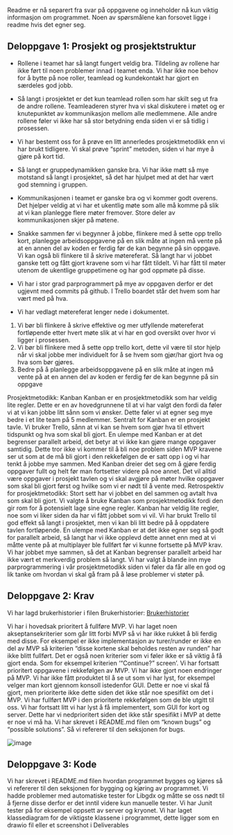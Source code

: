 Readme er nå separert fra svar på oppgavene og inneholder nå kun viktig informasjon om programmet.
Noen av spørsmålene kan forsovet ligge i readme hvis det egner seg.

## Deloppgave 1: Prosjekt og prosjektstruktur
- Rollene i teamet har så langt fungert veldig bra.
  Tildeling av rollene har ikke ført til noen problemer innad i teamet enda. 
  Vi har ikke noe behov for å bytte på noe roller, teamlead og kundekontakt har gjort en særdeles god jobb.
  
- Så langt i prosjektet er det kun teamlead rollen som har skilt seg ut fra de andre rollene.
  Teamleaderen styrer hva vi skal diskutere i møtet og er knutepunktet av kommunikasjon mellom alle medlemmene.
  Alle andre rollene føler vi ikke har så stor betydning enda siden vi er så tidlig i prosessen.
  
- Vi har bestemt oss for å prøve en litt annerledes prosjektmetodikk enn vi har brukt tidligere. 
  Vi skal prøve “sprint” metoden, siden vi har mye å gjøre på kort tid.
  
- Så langt er gruppedynamikken ganske bra. Vi har ikke møtt så mye motstand så langt i prosjektet, 
  så det har hjulpet med at det har vært god stemning i gruppen.
  
- Kommunikasjonen i teamet er ganske bra og vi kommer godt overens. 
  Det hjelper veldig at vi har et ukentlig møte som alle må komme på slik at vi kan planlegge flere møter fremover. 
  Store deler av kommunikasjonen skjer på møtene.
  
- Snakke sammen før vi begynner å jobbe, flinkere med å sette opp trello kort, 
  planlegge arbeidsoppgavene på en slik måte at ingen må vente på at en annen del av koden er ferdig før de kan begynne på sin oppgave. 
  Vi kan også bli flinkere til å skrive møtereferat. Så langt har vi jobbet ganske tett og fått gjort kravene som vi har fått tildelt. 
  Vi har fått til møter utenom de ukentlige gruppetimene og har god oppmøte på disse.
  
- Vi har i stor grad parprogrammert på mye av oppgaven derfor er det ugjevnt med commits på github. 
  I Trello boardet står det hvem som har vært med på hva.
  
- Vi har vedlagt møtereferat lenger nede i dokumentet.

1. Vi bør bli flinkere å skrive effektive og mer utfyllende møtereferat fortløpende etter hvert møte slik at vi har en god oversikt over hvor vi ligger i prosessen.
2. Vi bør bli flinkere med å sette opp trello kort, 
   dette vil være til stor hjelp når vi skal jobbe mer individuelt for å se hvem som gjør/har gjort hva og hva som bør gjøres.
3. Bedre på å planlegge arbeidsoppgavene på en slik måte at ingen må vente på at en annen del av koden er ferdig før de kan begynne på sin oppgave

Prosjektmetodikk: Kanban
Kanban er en prosjektmetodikk som har veldig lite regler. Dette er en av hovedgrunnene til at vi har valgt den fordi da føler vi at vi kan jobbe litt sånn som vi ønsker. Dette føler vi at egner seg mye bedre i et lite team på 5 medlemmer. Sentralt for Kanban er en prosjekt tavle. Vi bruker Trello, sånn at vi kan se hvem som gjør hva til ethvert tidspunkt og hva som skal bli gjort. En ulempe med Kanban er at det begrenser parallelt arbeid, det betyr at vi ikke kan gjøre mange oppgaver samtidig. Dette tror ikke vi kommer til å bli noe problem siden MVP kravene ser ut som at de må bli gjort i den rekkefølgen de er satt opp i og vi har tenkt å jobbe mye sammen. Med Kanban dreier det seg om å gjøre ferdig oppgaver fullt og helt før man fortsetter videre på noe annet. Det vil alltid være oppgaver i prosjekt tavlen og vi skal avgjøre på møter hvilke oppgaver som skal bli gjort først og hvilke som vi er nødt til å vente med.
Retrospektiv for prosjektmetodikk:
Stort sett har vi jobbet en del sammen og avtalt hva som skal bli gjort. Vi valgte å bruke Kanban som prosjektmetodikk fordi den gir rom for å potensielt lage sine egne regler. Kanban har veldig lite regler, noe som vi liker siden da har vi fått jobbet som vi vil. Vi har brukt Trello til god effekt så langt i prosjektet, men vi kan bli litt bedre på å oppdatere tavlen fortløpende. En ulempe med Kanban er at det ikke egner seg så godt for parallelt arbeid, så langt har vi ikke opplevd dette annet enn med at vi måtte vente på at multiplayer ble fullført før vi kunne fortsette på MVP krav. Vi har jobbet mye sammen, så det at Kanban begrenser parallelt arbeid har ikke vært et merkverdig problem så langt. Vi har valgt å blande inn mye parprogrammering i vår prosjektmetodikk siden vi føler da får alle en god og lik tanke om hvordan vi skal gå fram på å løse problemer vi støter på.

## Deloppgave 2: Krav

Vi har lagd brukerhistorier i filen Brukerhistorier: [Brukerhistorier](Brukerhistorier.md)

Vi har i hovedsak prioritert å fullføre MVP. Vi har laget noen akseptansekriterier som går litt forbi MVP så vi har ikke rukket å bli ferdig med disse. For eksempel er ikke implementasjon av turer/runder er ikke en del av MVP så kriterien “disse kortene skal beholdes resten av runden” har ikke blitt fullført. Det er også noen kriterier som vi føler ikke er så viktig å få gjort enda. Som for eksempel kriterien ‘“Continue?” screen’.
Vi har fortsatt prioritert oppgavene i rekkefølgen av MVP.
Vi har ikke gjort noen endringer på MVP. Vi har ikke fått produktet til å se ut som vi har lyst, for eksempel velger man kort gjennom konsoll istedenfor GUI. Dette er noe vi skal få gjort, men prioriterte ikke dette siden det ikke står noe spesifikt om det i MVP.
Vi har fullført MVP i den prioriterte rekkefølgen som de ble utgitt til oss. Vi har fortsatt litt vi har lyst å få implementert, som GUI for kort og server. Dette har vi nedprioritert siden det ikke står spesifikt i MVP at dette er noe vi må ha.
Vi har skrevet i README.md filen om “known bugs” og “possible solutions”. Så vi refererer til den seksjonen for bugs.

![image](https://user-images.githubusercontent.com/1353611/110345255-a9c45780-802e-11eb-8cb7-23f9e20d9655.png)


## Deloppgave 3: Kode
Vi har skrevet i README.md filen hvordan programmet bygges og kjøres så vi refererer til den seksjonen for bygging og kjøring av programmet.
Vi hadde problemer med automatiske tester for Libgdx og måtte se oss nødt til å fjerne disse derfor er det inntil videre kun manuelle tester.
Vi har Junit tester på for eksempel oppsett av server og kryonet.
Vi har laget klassediagram for de viktigste klassene i programmet, dette ligger som en drawio fil eller et screenshot i Deliverables



